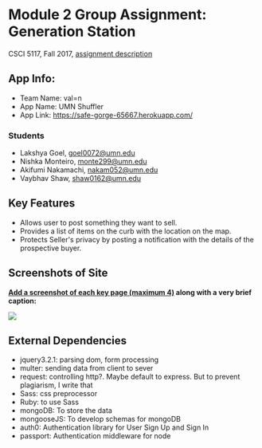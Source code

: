 # Module 2 Group Assignment: Generation Station

CSCI 5117, Fall 2017, [assignment description](https://docs.google.com/document/d/1Z_NWRqz4M6dhsfzU2l9alMWpy0PK0xj38uP8qPEZvdY/edit?usp=sharing)

## App Info:

* Team Name: val=n
* App Name: UMN Shuffler
* App Link: <https://safe-gorge-65667.herokuapp.com/>

### Students

* Lakshya Goel, goel0072@umn.edu
* Nishka Monteiro, monte299@umn.edu
* Akifumi Nakamachi, nakam052@umn.edu
* Vaybhav Shaw, shaw0162@umn.edu


## Key Features

* Allows user to post something they want to sell.
* Provides a list of items on the curb with the location on the map.
* Protects Seller's privacy by posting a notification with the details of the prospective buyer.


## Screenshots of Site

**[Add a screenshot of each key page (maximum 4)](https://stackoverflow.com/questions/10189356/how-to-add-screenshot-to-readmes-in-github-repository)
along with a very brief caption:**

![](https://media.giphy.com/media/XIqCQx02E1U9W/giphy.gif)


## External Dependencies
* jquery3.2.1: parsing dom, form processing
* multer: sending data from client to sever
* request: controlling http?. Maybe default to express. But to prevent plagiarism, I write that
* Sass: css preprocessor
* Ruby: to use Sass
* mongoDB: To store the data
* mongooseJS: To develop schemas for mongoDB
* auth0: Authentication library for User Sign Up and Sign In
* passport: Authentication middleware for node